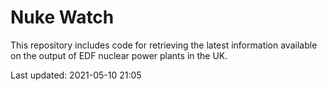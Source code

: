 # Nuke Watch

This repository includes code for retrieving the latest information available on the output of EDF nuclear power plants in the UK.

Last updated: 2021-05-10 21:05